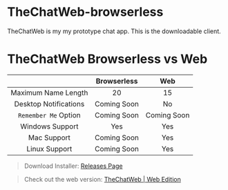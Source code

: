 # TheChatWeb-browserless
TheChatWeb is my my prototype chat app. This is the downloadable client.

# TheChatWeb Browserless vs Web
|                     |  Browserless  |      Web      |
|        :---:        |     :---:     |     :---:     |
| Maximum Name Length |       20      |       15      |
|Desktop Notifications|  Coming Soon  |       No      |
|`Remember Me` Option |  Coming Soon  |  Coming Soon  |
|   Windows Support   |      Yes      |      Yes      |
|     Mac Support     |  Coming Soon  |      Yes      |
|    Linux Support    |  Coming Soon  |      Yes      |

> Download Installer: [Releases Page](https://github.com/PixelOrangeDev/TheChatWeb-browserless/releases)

> Check out the web version: [TheChatWeb | Web Edition](https://thechatweb.zapto.org)
